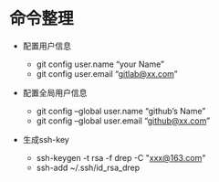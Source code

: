# 命令整理

- 配置用户信息
  - git config user.name “your Name”
  - git config user.email “gitlab@xx.com”

- 配置全局用户信息
  - git config –global user.name “github’s Name”
  - git config –global user.email “github@xx.com”

- 生成ssh-key
  - ssh-keygen -t rsa -f drep -C "xxx@163.com"
  - ssh-add ~/.ssh/id_rsa_drep
